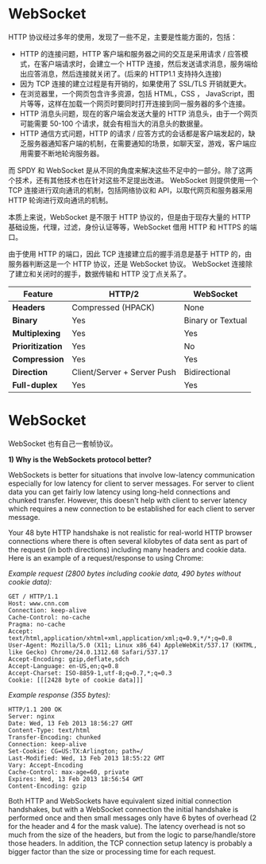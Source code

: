 # WebSocket

HTTP 协议经过多年的使用，发现了一些不足，主要是性能方面的，包括：

- HTTP 的连接问题，HTTP 客户端和服务器之间的交互是采用请求 / 应答模式，在客户端请求时，会建立一个 HTTP 连接，然后发送请求消息，服务端给出应答消息，然后连接就关闭了。(后来的 HTTP1.1 支持持久连接)
- 因为 TCP 连接的建立过程是有开销的，如果使用了 SSL/TLS 开销就更大。
- 在浏览器里，一个网页包含许多资源，包括 HTML，CSS ， JavaScript，图片等等，这样在加载一个网页时要同时打开连接到同一服务器的多个连接。
- HTTP 消息头问题，现在的客户端会发送大量的 HTTP 消息头，由于一个网页可能需要 50-100 个请求，就会有相当大的消息头的数据量。
- HTTP 通信方式问题，HTTP 的请求 / 应答方式的会话都是客户端发起的，缺乏服务器通知客户端的机制，在需要通知的场景，如聊天室，游戏，客户端应用需要不断地轮询服务器。

而 SPDY 和 WebSocket 是从不同的角度来解决这些不足中的一部分。除了这两个技术，还有其他技术也在针对这些不足提出改进。 WebSocket 则提供使用一个 TCP 连接进行双向通讯的机制，包括网络协议和 API，以取代网页和服务器采用 HTTP 轮询进行双向通讯的机制。

本质上来说，WebSocket 是不限于 HTTP 协议的，但是由于现存大量的 HTTP 基础设施，代理，过滤，身份认证等等，WebSocket 借用 HTTP 和 HTTPS 的端口。

由于使用 HTTP 的端口，因此 TCP 连接建立后的握手消息是基于 HTTP 的，由服务器判断这是一个 HTTP 协议，还是 WebSocket 协议。 WebSocket 连接除了建立和关闭时的握手，数据传输和 HTTP 没丁点关系了。

| Feature            | **HTTP/2**                  | **WebSocket**     |
| ------------------ | --------------------------- | ----------------- |
| **Headers**        | Compressed (HPACK)          | None              |
| **Binary**         | Yes                         | Binary or Textual |
| **Multiplexing**   | Yes                         | Yes               |
| **Prioritization** | Yes                         | No                |
| **Compression**    | Yes                         | Yes               |
| **Direction**      | Client/Server + Server Push | Bidirectional     |
| **Full-duplex**    | Yes                         | Yes               |

# WebSocket

WebSocket 也有自己一套帧协议。

**1) Why is the WebSockets protocol better?**

WebSockets is better for situations that involve low-latency communication especially for low latency for client to server messages. For server to client data you can get fairly low latency using long-held connections and chunked transfer. However, this doesn't help with client to server latency which requires a new connection to be established for each client to server message.

Your 48 byte HTTP handshake is not realistic for real-world HTTP browser connections where there is often several kilobytes of data sent as part of the request (in both directions) including many headers and cookie data. Here is an example of a request/response to using Chrome:

_Example request (2800 bytes including cookie data, 490 bytes without cookie data):_

```
GET / HTTP/1.1
Host: www.cnn.com
Connection: keep-alive
Cache-Control: no-cache
Pragma: no-cache
Accept: text/html,application/xhtml+xml,application/xml;q=0.9,*/*;q=0.8
User-Agent: Mozilla/5.0 (X11; Linux x86_64) AppleWebKit/537.17 (KHTML, like Gecko) Chrome/24.0.1312.68 Safari/537.17
Accept-Encoding: gzip,deflate,sdch
Accept-Language: en-US,en;q=0.8
Accept-Charset: ISO-8859-1,utf-8;q=0.7,*;q=0.3
Cookie: [[[2428 byte of cookie data]]]
```

_Example response (355 bytes):_

```
HTTP/1.1 200 OK
Server: nginx
Date: Wed, 13 Feb 2013 18:56:27 GMT
Content-Type: text/html
Transfer-Encoding: chunked
Connection: keep-alive
Set-Cookie: CG=US:TX:Arlington; path=/
Last-Modified: Wed, 13 Feb 2013 18:55:22 GMT
Vary: Accept-Encoding
Cache-Control: max-age=60, private
Expires: Wed, 13 Feb 2013 18:56:54 GMT
Content-Encoding: gzip
```

Both HTTP and WebSockets have equivalent sized initial connection handshakes, but with a WebSocket connection the initial handshake is performed once and then small messages only have 6 bytes of overhead (2 for the header and 4 for the mask value). The latency overhead is not so much from the size of the headers, but from the logic to parse/handle/store those headers. In addition, the TCP connection setup latency is probably a bigger factor than the size or processing time for each request.
